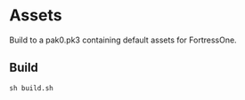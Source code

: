 # Assets

Build to a pak0.pk3 containing default assets for FortressOne.


## Build

```
sh build.sh
```
